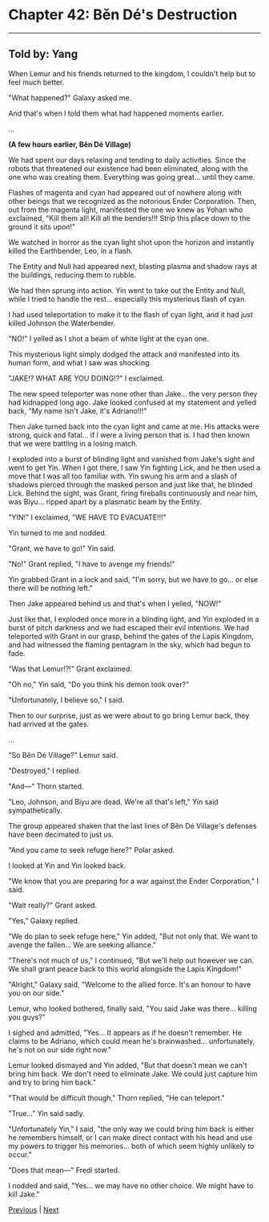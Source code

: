 # Chapter 42: Běn Dé's Destruction
---

## Told by: Yang

When Lemur and his friends returned to the kingdom, I couldn't help but to feel much better.

"What happened?" Galaxy asked me.

And that's when I told them what had happened moments earlier.

...

**(A few hours earlier, Běn Dé Village)**

We had spent our days relaxing and tending to daily activities. Since the robots that threatened our existence had been eliminated, along with the one who was creating them. Everything was going great... until they came.

Flashes of magenta and cyan had appeared out of nowhere along with other beings that we recognized as the notorious Ender Corporation. Then, out from the magenta light, manifested the one we knew as Yohan who exclaimed, "Kill them all! Kill all the benders!!! Strip this place down to the ground it sits upon!"

We watched in horror as the cyan light shot upon the horizon and instantly killed the Earthbender, Leo, in a flash.

The Entity and Null had appeared next, blasting plasma and shadow rays at the buildings, reducing them to rubble.

We had then sprung into action. Yin went to take out the Entity and Null, while I tried to handle the rest... especially this mysterious flash of cyan.

I had used teleportation to make it to the flash of cyan light, and it had just killed Johnson the Waterbender.

"NO!" I yelled as I shot a beam of white light at the cyan one.

This mysterious light simply dodged the attack and manifested into its human form, and what I saw was shocking.

"JAKE!? WHAT ARE YOU DOING!?" I exclaimed.

The new speed teleporter was none other than Jake... the very person they had kidnapped long ago. Jake looked confused at my statement and yelled back, "My name isn't Jake, it's Adriano!!!"

Then Jake turned back into the cyan light and came at me. His attacks were strong, quick and fatal... if I were a living person that is. I had then known that we were battling in a losing match.

I exploded into a burst of blinding light and vanished from Jake's sight and went to get Yin. When I got there, I saw Yin fighting Lick, and he then used a move that I was all too familiar with. Yin swung his arm and a slash of shadows pierced through the masked person and just like that, he blinded Lick. Behind the sight, was Grant, firing fireballs continuously and near him, was Biyu... ripped apart by a plasmatic beam by the Entity.

"YIN!" I exclaimed, "WE HAVE TO EVACUATE!!!"

Yin turned to me and nodded.

"Grant, we have to go!" Yin said.

"No!" Grant replied, "I have to avenge my friends!"

Yin grabbed Grant in a lock and said, "I'm sorry, but we have to go... or else there will be nothing left."

Then Jake appeared behind us and that's when I yelled, "NOW!"

Just like that, I exploded once more in a blinding light, and Yin exploded in a burst of pitch darkness and we had escaped their evil intentions. We had teleported with Grant in our grasp, behind the gates of the Lapis Kingdom, and had witnessed the flaming pentagram in the sky, which had begun to fade.

"Was that Lemur!?!" Grant exclaimed.

"Oh no," Yin said, "Do you think his demon took over?"

"Unfortunately, I believe so," I said.

Then to our surprise, just as we were about to go bring Lemur back, they had arrived at the gates.

...

"So Běn Dé Village?" Lemur said.

"Destroyed," I replied.

"And—" Thorn started.

"Leo, Johnson, and Biyu are dead. We're all that's left," Yin said sympathetically.

The group appeared shaken that the last lines of Běn Dé Village's defenses have been decimated to just us.

"And you came to seek refuge here?" Polar asked.

I looked at Yin and Yin looked back.

"We know that you are preparing for a war against the Ender Corporation," I said.

"Wait really?" Grant asked.

"Yes," Galaxy replied.

"We do plan to seek refuge here," Yin added, "But not only that. We want to avenge the fallen... We are seeking alliance."

"There's not much of us," I continued, "But we'll help out however we can. We shall grant peace back to this world alongside the Lapis Kingdom!"

"Alright," Galaxy said, "Welcome to the allied force. It's an honour to have you on our side."

Lemur, who looked bothered, finally said, "You said Jake was there... killing you guys?"

I sighed and admitted, "Yes... It appears as if he doesn't remember. He claims to be Adriano, which could mean he's brainwashed... unfortunately, he's not on our side right now."

Lemur looked dismayed and Yin added, "But that doesn't mean we can't bring him back. We don't need to eliminate Jake. We could just capture him and try to bring him back."

"That would be difficult though," Thorn replied, "He can teleport."

"True..." Yin said sadly.

"Unfortunately Yin," I said, "the only way we could bring him back is either he remembers himself, or I can make direct contact with his head and use my powers to trigger his memories... both of which seem highly unlikely to occur."

"Does that mean—" Fredi started.

I nodded and said, "Yes... we may have no other choice. We might have to kill Jake."





[Previous](https://lemurkolachnik.github.io/Legend-of-Lemur/pages/book_1_chapters/41) | [Next](https://lemurkolachnik.github.io/Legend-of-Lemur/pages/book_1_chapters/43)

